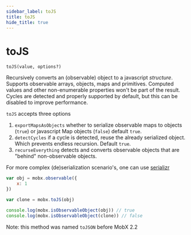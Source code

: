 ```yaml
---
sidebar_label: toJS
title: toJS
hide_title: true
---
```


# toJS

<div id='codefund' ></div>

`toJS(value, options?)`

Recursively converts an (observable) object to a javascript _structure_.
Supports observable arrays, objects, maps and primitives.
Computed values and other non-enumerable properties won't be part of the result.
Cycles are detected and properly supported by default, but this can be disabled to improve performance.

`toJS` accepts three options

1. `exportMapsAsObjects` whether to serialize observable maps to objects (`true`) or javascript Map objects (`false`) default `true`.
2. `detectCycles` if a cycle is detected, reuse the already serialized object. Which prevents endless recursion. Default `true`.
3. `recurseEverything` detects and converts observable objects that are "behind" non-observable objects.

For more complex (de)serialization scenario's, one can use [serializr](https://github.com/mobxjs/serializr)

```javascript
var obj = mobx.observable({
    x: 1
})

var clone = mobx.toJS(obj)

console.log(mobx.isObservableObject(obj)) // true
console.log(mobx.isObservableObject(clone)) // false
```

Note: this method was named `toJSON` before MobX 2.2
